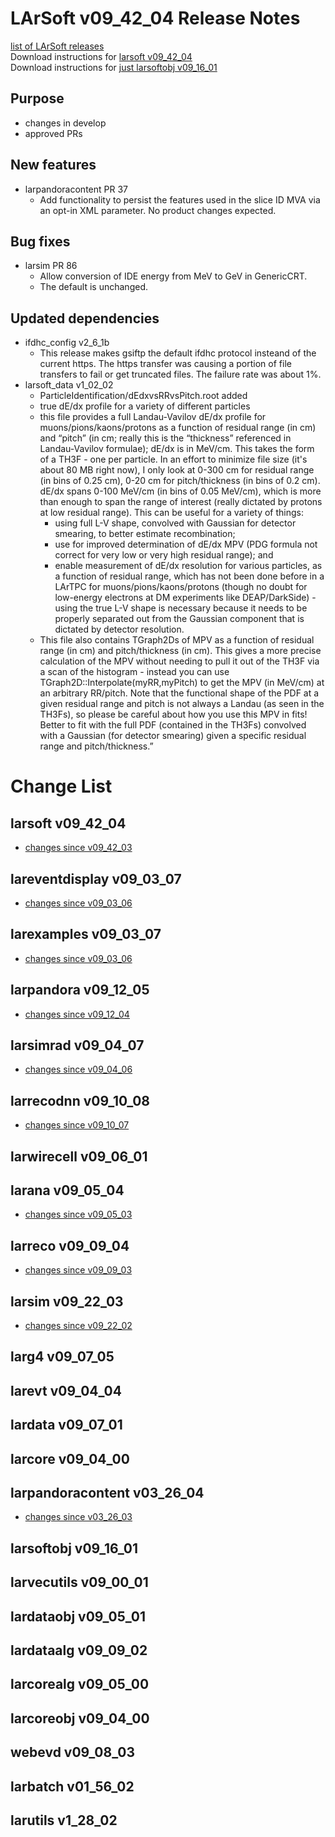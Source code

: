 # LArSoft v09_42_04 Release Notes



[list of LArSoft releases](LArSoft_release_list)  
Download instructions for [larsoft v09_42_04](https://scisoft.fnal.gov/scisoft/bundles/larsoft/v09_42_04/larsoft-v09_42_04.html)  
Download instructions for [just larsoftobj v09_16_01](https://scisoft.fnal.gov/scisoft/bundles/larsoftobj/v09_16_01/larsoftobj-v09_16_01.html)

## Purpose

-   changes in develop
-   approved PRs

## New features

-   larpandoracontent PR 37
    -   Add functionality to persist the features used in the slice ID MVA via an opt-in XML parameter. No product changes expected.

## Bug fixes

-   larsim PR 86
    -   Allow conversion of IDE energy from MeV to GeV in GenericCRT.
    -   The default is unchanged.

## Updated dependencies

-   ifdhc_config v2_6_1b
    -   This release makes gsiftp the default ifdhc protocol insteand of the current https. The https transfer was causing a portion of file transfers to fail or get truncated files. The failure rate was about 1%.
-   larsoft_data v1_02_02
    -   ParticleIdentification/dEdxvsRRvsPitch.root added
    -   true dE/dx profile for a variety of different particles
    -   this file provides a full Landau-Vavilov dE/dx profile for muons/pions/kaons/protons as a function of residual range (in cm) and “pitch” (in cm; really this is the “thickness” referenced in Landau-Vavilov formulae); dE/dx is in MeV/cm. This takes the form of a TH3F - one per particle. In an effort to minimize file size (it's about 80 MB right now), I only look at 0-300 cm for residual range (in bins of 0.25 cm), 0-20 cm for pitch/thickness (in bins of 0.2 cm). dE/dx spans 0-100 MeV/cm (in bins of 0.05 MeV/cm), which is more than enough to span the range of interest (really dictated by protons at low residual range). This can be useful for a variety of things:
        -   using full L-V shape, convolved with Gaussian for detector smearing, to better estimate recombination;
        -   use for improved determination of dE/dx MPV (PDG formula not correct for very low or very high residual range); and
        -   enable measurement of dE/dx resolution for various particles, as a function of residual range, which has not been done before in a LArTPC for muons/pions/kaons/protons (though no doubt for low-energy electrons at DM experiments like DEAP/DarkSide) - using the true L-V shape is necessary because it needs to be properly separated out from the Gaussian component that is dictated by detector resolution.
    -   This file also contains TGraph2Ds of MPV as a function of residual range (in cm) and pitch/thickness (in cm). This gives a more precise calculation of the MPV without needing to pull it out of the TH3F via a scan of the histogram - instead you can use TGraph2D::Interpolate(myRR,myPitch) to get the MPV (in MeV/cm) at an arbitrary RR/pitch. Note that the functional shape of the PDF at a given residual range and pitch is not always a Landau (as seen in the TH3Fs), so please be careful about how you use this MPV in fits! Better to fit with the full PDF (contained in the TH3Fs) convolved with a Gaussian (for detector smearing) given a specific residual range and pitch/thickness.”

# Change List

## larsoft v09_42_04

-   [changes since v09_42_03](https://github.com/LArSoft/larsoft/compare/v09_42_03...v09_42_04)

## lareventdisplay v09_03_07

-   [changes since v09_03_06](https://github.com/LArSoft/lareventdisplay/compare/v09_03_06...v09_03_07)

## larexamples v09_03_07

-   [changes since v09_03_06](https://github.com/LArSoft/larexamples/compare/v09_03_06...v09_03_07)

## larpandora v09_12_05

-   [changes since v09_12_04](https://github.com/LArSoft/larpandora/compare/v09_12_04...v09_12_05)

## larsimrad v09_04_07

-   [changes since v09_04_06](https://github.com/LArSoft/larsimrad/compare/v09_04_06...v09_04_07)

## larrecodnn v09_10_08

-   [changes since v09_10_07](https://github.com/LArSoft/larrecodnn/compare/v09_10_07...v09_10_08)

## larwirecell v09_06_01

## larana v09_05_04

-   [changes since v09_05_03](https://github.com/LArSoft/larana/compare/v09_05_03...v09_05_04)

## larreco v09_09_04

-   [changes since v09_09_03](https://github.com/LArSoft/larreco/compare/v09_09_03...v09_09_04)

## larsim v09_22_03

-   [changes since v09_22_02](https://github.com/LArSoft/larsim/compare/v09_22_02...v09_22_03)

## larg4 v09_07_05

## larevt v09_04_04

## lardata v09_07_01

## larcore v09_04_00

## larpandoracontent v03_26_04

-   [changes since v03_26_03](https://github.com/LArSoft/larpandoracontent/compare/v03_26_03...v03_26_04)

## larsoftobj v09_16_01

## larvecutils v09_00_01

## lardataobj v09_05_01

## lardataalg v09_09_02

## larcorealg v09_05_00

## larcoreobj v09_04_00

## webevd v09_08_03

## larbatch v01_56_02

## larutils v1_28_02
